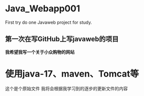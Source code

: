 # Java_Webapp001
First try do one Javaweb project for study. 

## 第一次在写GitHub上写javaweb的项目
**我希望我写一个关于小众购物的网站**

# 使用java-17、maven、Tomcat等
这个是个原始文件
我将会根据我学习到的逐步的更新文件的内容
